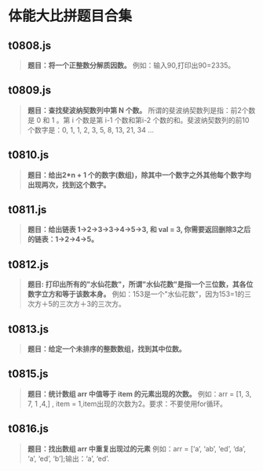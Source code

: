 # 体能大比拼题目合集
## t0808.js
> **题目：将一个正整数分解质因数。**
> 例如：输入90,打印出90=2335。
## t0809.js
> **题目：查找斐波纳契数列中第 N 个数。**
> 所谓的斐波纳契数列是指：前2个数是 0 和 1 。第 i 个数是第 i-1 个数和第i-2 个数的和。斐波纳契数列的前10个数字是：0, 1, 1, 2, 3, 5, 8, 13, 21, 34 …
## t0810.js
> **题目：给出2*n + 1 个的数字(数组)，除其中一个数字之外其他每个数字均出现两次，找到这个数字。**
## t0811.js
> **题目：给出链表 1->2->3->3->4->5->3, 和 val = 3, 你需要返回删除3之后的链表：1->2->4->5。**
## t0812.js
> **题目: 打印出所有的"水仙花数"，所谓"水仙花数"是指一个三位数，其各位数字立方和等于该数本身。** 例如：153是一个"水仙花数"，因为153=1的三次方＋5的三次方＋3的三次方。
## t0813.js
> **题目：给定一个未排序的整数数组，找到其中位数。**
## t0815.js
> **题目：统计数组 arr 中值等于 item 的元素出现的次数。** 例如：arr = [1, 3, 7, 1 ,4,] , item = 1,item出现的次数为2。要求：不要使用for循环。
## t0816.js
> **题目：找出数组 arr 中重复出现过的元素** 例如：arr = [‘a’, ‘ab’, ‘ed’, ‘da’, ‘a’, ‘ed’, ‘b’];输出：‘a’, ‘ed’.
